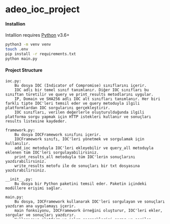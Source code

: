 # adeo_ioc_project



#### Installion

Intallion requires [Python](https://python.org/) v3.6+

```sh
python3 -m venv venv
touch .env
pip install -r requirements.txt
python main.py

```

#### Project Structure

    ioc.py:
        Bu dosya IOC (Indicator of Compromise) sınıflarını içerir.
        IOC adlı bir temel sınıf tanımlanır. Diğer IOC sınıfları bu sınıftan türetilir ve query ve print_results metodlarını uygular.
        IP, Domain ve SHA256 adlı IOC alt sınıfları tanımlanır. Her biri farklı tipte IOC'leri temsil eder ve query metoduyla ilgili platformlardan IOC sorgularını gerçekleştirir.
        IOC sınıfları, verilen değerlerle oluşturulduğunda ilgili platforma sorgu yapmak için HTTP istekleri kullanır ve sonuçları results listesine kaydeder.

    framework.py:
        Bu dosya IOCFramework sınıfını içerir.
        IOCFramework sınıfı, IOC'leri yönetmek ve sorgulamak için kullanılır.
        add_ioc metoduyla IOC'leri ekleyebilir ve query_all metoduyla eklenen tüm IOC'leri sorgulayabilirsiniz.
        print_results_all metoduyla tüm IOC'lerin sonuçlarını yazdırabilirsiniz.
        write_results metofu ile de sonuçları bir txt dosyasına yazdırabilirsiniz.

    __init__.py:
        Bu dosya bir Python paketini temsil eder. Paketin içindeki modüllere erişimi sağlar.

    main.py:
        Bu dosya, IOCFramework kullanarak IOC'leri sorgulayan ve sonuçları yazdıran ana uygulamayı içerir.
        main fonksiyonu, IOCFramework örneğini oluşturur, IOC'leri ekler, sorgular ve sonuçları yazdırır.
        Kullanıcıya platform ve işlem seçeneklerini sorar ve seçilen seçeneklere göre IOC'leri oluşturur ve işler.
        Uygulama, main fonksiyonunu çalıştırarak başlatılır.
